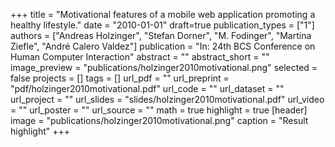 +++
title = "Motivational features of a mobile web application promoting a healthy lifestyle."
date = "2010-01-01"
draft=true
publication_types = ["1"]
authors = ["Andreas Holzinger", "Stefan Dorner", "M. Fodinger", "Martina Ziefle", "André Calero Valdez"]
publication = "In: 24th BCS Conference on Human Computer Interaction"
abstract = ""
abstract_short = ""
image_preview = "publications/holzinger2010motivational.png"
selected = false
projects = []
tags = []
url_pdf = ""
url_preprint = "pdf/holzinger2010motivational.pdf"
url_code = ""
url_dataset = ""
url_project = ""
url_slides = "slides/holzinger2010motivational.pdf"
url_video = ""
url_poster = ""
url_source = ""
math = true
highlight = true
[header]
image = "publications/holzinger2010motivational.png"
caption = "Result highlight"
+++
